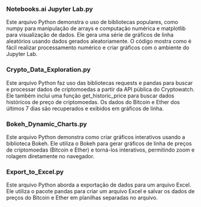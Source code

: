 ### Notebooks.ai Jupyter Lab.py

Este arquivo Python demonstra o uso de bibliotecas populares, como numpy para manipulação de arrays e computação numérica e matplotlib para visualização de dados. Ele gera uma série de gráficos de linha aleatórios usando dados gerados aleatoriamente. O código mostra como é fácil realizar processamento numérico e criar gráficos com o ambiente do Jupyter Lab.

### Crypto_Data_Exploration.py

Este arquivo Python faz uso das bibliotecas requests e pandas para buscar e processar dados de criptomoedas a partir da API pública do Cryptowatch. Ele também inclui uma função get_historic_price para buscar dados históricos de preço de criptomoedas. Os dados do Bitcoin e Ether dos últimos 7 dias são recuperados e exibidos em gráficos de linha.

### Bokeh_Dynamic_Charts.py

Este arquivo Python demonstra como criar gráficos interativos usando a biblioteca Bokeh. Ele utiliza o Bokeh para gerar gráficos de linha de preços de criptomoedas (Bitcoin e Ether) e torná-los interativos, permitindo zoom e rolagem diretamente no navegador.

### Export_to_Excel.py

Este arquivo Python aborda a exportação de dados para um arquivo Excel. Ele utiliza o pacote pandas para criar um arquivo Excel e salvar os dados de preços do Bitcoin e Ether em planilhas separadas no arquivo.
